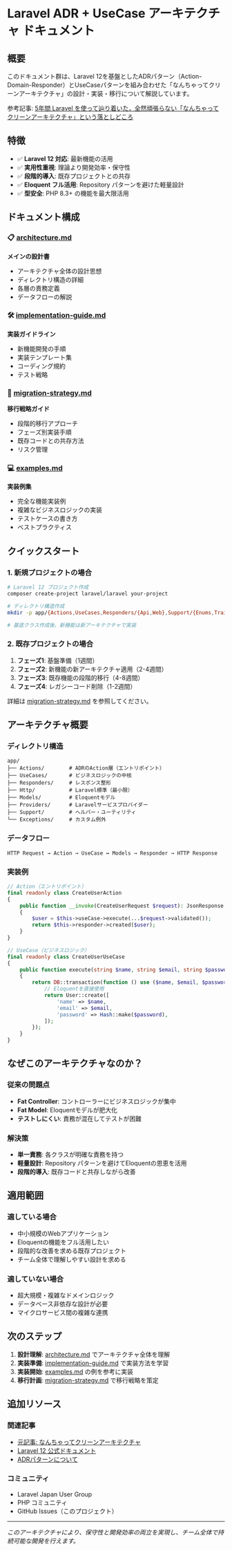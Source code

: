 # Laravel ADR + UseCase アーキテクチャ ドキュメント

## 概要

このドキュメント群は、Laravel 12を基盤としたADRパターン（Action-Domain-Responder）とUseCaseパターンを組み合わせた「なんちゃってクリーンアーキテクチャ」の設計・実装・移行について解説しています。

参考記事: [5年間 Laravel を使って辿り着いた，全然頑張らない「なんちゃってクリーンアーキテクチャ」という落としどころ](https://zenn.dev/mpyw/articles/ce7d09eb6d8117)

## 特徴

- ✅ **Laravel 12 対応**: 最新機能の活用
- ✅ **実用性重視**: 理論より開発効率・保守性
- ✅ **段階的導入**: 既存プロジェクトとの共存
- ✅ **Eloquent フル活用**: Repository パターンを避けた軽量設計
- ✅ **型安全**: PHP 8.3+ の機能を最大限活用

## ドキュメント構成

### 📋 [architecture.md](./architecture.md)
**メインの設計書**
- アーキテクチャ全体の設計思想
- ディレクトリ構造の詳細
- 各層の責務定義
- データフローの解説

### 🛠️ [implementation-guide.md](./implementation-guide.md)
**実装ガイドライン**
- 新機能開発の手順
- 実装テンプレート集
- コーディング規約
- テスト戦略

### 🔄 [migration-strategy.md](./migration-strategy.md)
**移行戦略ガイド**
- 段階的移行アプローチ
- フェーズ別実装手順
- 既存コードとの共存方法
- リスク管理

### 💻 [examples.md](./examples.md)
**実装例集**
- 完全な機能実装例
- 複雑なビジネスロジックの実装
- テストケースの書き方
- ベストプラクティス

## クイックスタート

### 1. 新規プロジェクトの場合

```bash
# Laravel 12 プロジェクト作成
composer create-project laravel/laravel your-project

# ディレクトリ構造作成
mkdir -p app/{Actions,UseCases,Responders/{Api,Web},Support/{Enums,Traits},Exceptions}

# 基底クラス作成後、新機能は新アーキテクチャで実装
```

### 2. 既存プロジェクトの場合

1. **フェーズ1**: 基盤準備（1週間）
2. **フェーズ2**: 新機能の新アーキテクチャ適用（2-4週間）
3. **フェーズ3**: 既存機能の段階的移行（4-8週間）
4. **フェーズ4**: レガシーコード削除（1-2週間）

詳細は [migration-strategy.md](./migration-strategy.md) を参照してください。

## アーキテクチャ概要

### ディレクトリ構造
```
app/
├── Actions/        # ADRのAction層（エントリポイント）
├── UseCases/       # ビジネスロジックの中核
├── Responders/     # レスポンス整形
├── Http/           # Laravel標準（最小限）
├── Models/         # Eloquentモデル
├── Providers/      # Laravelサービスプロバイダー
├── Support/        # ヘルパー・ユーティリティ
└── Exceptions/     # カスタム例外
```

### データフロー
```
HTTP Request → Action → UseCase ↔ Models → Responder → HTTP Response
```

### 実装例
```php
// Action（エントリポイント）
final readonly class CreateUserAction
{
    public function __invoke(CreateUserRequest $request): JsonResponse
    {
        $user = $this->useCase->execute(...$request->validated());
        return $this->responder->created($user);
    }
}

// UseCase（ビジネスロジック）
final readonly class CreateUserUseCase
{
    public function execute(string $name, string $email, string $password): User
    {
        return DB::transaction(function () use ($name, $email, $password) {
            // Eloquentを直接使用
            return User::create([
                'name' => $name,
                'email' => $email,
                'password' => Hash::make($password),
            ]);
        });
    }
}
```

## なぜこのアーキテクチャなのか？

### 従来の問題点
- **Fat Controller**: コントローラーにビジネスロジックが集中
- **Fat Model**: Eloquentモデルが肥大化
- **テストしにくい**: 責務が混在してテストが困難

### 解決策
- **単一責務**: 各クラスが明確な責務を持つ
- **軽量設計**: Repository パターンを避けてEloquentの恩恵を活用
- **段階的導入**: 既存コードと共存しながら改善

## 適用範囲

### 適している場合
- 中小規模のWebアプリケーション
- Eloquentの機能をフル活用したい
- 段階的な改善を求める既存プロジェクト
- チーム全体で理解しやすい設計を求める

### 適していない場合
- 超大規模・複雑なドメインロジック
- データベース非依存な設計が必要
- マイクロサービス間の複雑な連携

## 次のステップ

1. **設計理解**: [architecture.md](./architecture.md) でアーキテクチャ全体を理解
2. **実装準備**: [implementation-guide.md](./implementation-guide.md) で実装方法を学習
3. **実装開始**: [examples.md](./examples.md) の例を参考に実装
4. **移行計画**: [migration-strategy.md](./migration-strategy.md) で移行戦略を策定

## 追加リソース

### 関連記事
- [元記事: なんちゃってクリーンアーキテクチャ](https://zenn.dev/mpyw/articles/ce7d09eb6d8117)
- [Laravel 12 公式ドキュメント](https://laravel.com/docs)
- [ADRパターンについて](https://github.com/pmjones/adr)

### コミュニティ
- Laravel Japan User Group
- PHP コミュニティ
- GitHub Issues（このプロジェクト）

---

*このアーキテクチャにより、保守性と開発効率の両立を実現し、チーム全体で持続可能な開発を行えます。* 